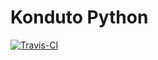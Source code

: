 # Konduto Python

[![Travis-CI](https://travis-ci.org/amigosdapoli/konduto-python.svg?branch=master)](https://travis-ci.org/amigosdapoli/konduto-python)
